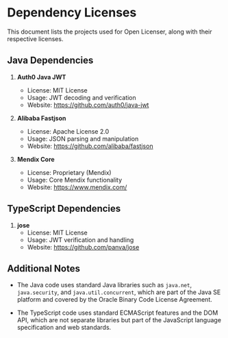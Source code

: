 # Dependency Licenses

This document lists the projects used for Open Licenser, along with their respective licenses.

## Java Dependencies

1. **Auth0 Java JWT**
   - License: MIT License
   - Usage: JWT decoding and verification
   - Website: https://github.com/auth0/java-jwt

2. **Alibaba Fastjson**
   - License: Apache License 2.0
   - Usage: JSON parsing and manipulation
   - Website: https://github.com/alibaba/fastjson

3. **Mendix Core**
   - License: Proprietary (Mendix)
   - Usage: Core Mendix functionality
   - Website: https://www.mendix.com/

## TypeScript Dependencies

1. **jose**
   - License: MIT License
   - Usage: JWT verification and handling
   - Website: https://github.com/panva/jose

## Additional Notes

- The Java code uses standard Java libraries such as `java.net`, `java.security`, and `java.util.concurrent`, which are part of the Java SE platform and covered by the Oracle Binary Code License Agreement.

- The TypeScript code uses standard ECMAScript features and the DOM API, which are not separate libraries but part of the JavaScript language specification and web standards.